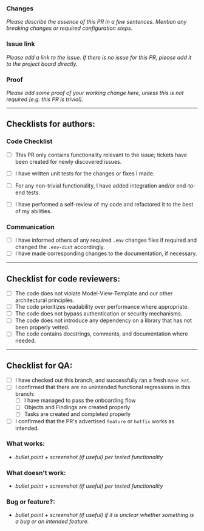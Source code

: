 ### Changes
_Please describe the essence of this PR in a few sentences. Mention any breaking changes or required configuration steps._

### Issue link
_Please add a link to the issue. If there is no issue for this PR, please add it to the project board directly._

### Proof
_Please add some proof of your working change here, unless this is not required (e.g. this PR is trivial)._

---
## Checklists for authors:

### Code Checklist
- [ ] This PR only contains functionality relevant to the issue; tickets have been created for newly discovered issues. 
- [ ] I have written unit tests for the changes or fixes I made.
- [ ] For any non-trivial functionality, I have added integration and/or end-to-end tests.
- [ ] I have performed a self-review of my code and refactored it to the best of my abilities.


### Communication
- [ ] I have informed others of any required `.env` changes files if required and changed the `.env-dist` accordingly.
- [ ] I have made corresponding changes to the documentation, if necessary.

---
## Checklist for code reviewers:
- [ ] The code does not violate Model-View-Template and our other architectural principles.
- [ ] The code prioritizes readability over performance where appropriate.
- [ ] The code does not bypass authentication or security mechanisms.
- [ ] The code does not introduce any dependency on a library that has not been properly vetted.
- [ ] The code contains docstrings, comments, and documentation where needed.

---
## Checklist for QA:
- [ ] I have checked out this branch, and successfully ran a fresh `make kat`.
- [ ] I confirmed that there are no unintended functional regressions in this branch:
    - [ ] I have managed to pass the onboarding flow
    - [ ] Objects and Findings are created properly
    - [ ] Tasks are created and completed properly
- [ ] I confirmed that the PR's advertised `feature` or `hotfix` works as intended.

### What works:
* _bullet point + screenshot (if useful) per tested functionality_

### What doesn't work:
* _bullet point + screenshot (if useful) per tested functionality_

### Bug or feature?:
* _bullet point + screenshot (if useful) if it is unclear whether something is a bug or an intended feature._
